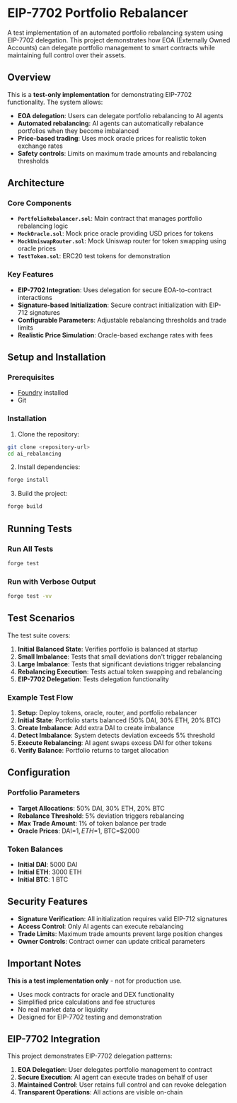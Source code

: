 # EIP-7702 Portfolio Rebalancer

A test implementation of an automated portfolio rebalancing system using EIP-7702 delegation. This project demonstrates how EOA (Externally Owned Accounts) can delegate portfolio management to smart contracts while maintaining full control over their assets.

## Overview

This is a **test-only implementation** for demonstrating EIP-7702 functionality. The system allows:

- **EOA delegation**: Users can delegate portfolio rebalancing to AI agents
- **Automated rebalancing**: AI agents can automatically rebalance portfolios when they become imbalanced
- **Price-based trading**: Uses mock oracle prices for realistic token exchange rates
- **Safety controls**: Limits on maximum trade amounts and rebalancing thresholds

## Architecture

### Core Components

- **`PortfolioRebalancer.sol`**: Main contract that manages portfolio rebalancing logic
- **`MockOracle.sol`**: Mock price oracle providing USD prices for tokens
- **`MockUniswapRouter.sol`**: Mock Uniswap router for token swapping using oracle prices
- **`TestToken.sol`**: ERC20 test tokens for demonstration

### Key Features

- **EIP-7702 Integration**: Uses delegation for secure EOA-to-contract interactions
- **Signature-based Initialization**: Secure contract initialization with EIP-712 signatures
- **Configurable Parameters**: Adjustable rebalancing thresholds and trade limits
- **Realistic Price Simulation**: Oracle-based exchange rates with fees

## Setup and Installation

### Prerequisites

- [Foundry](https://getfoundry.sh/) installed
- Git

### Installation

1. Clone the repository:
```bash
git clone <repository-url>
cd ai_rebalancing
```

2. Install dependencies:
```bash
forge install
```

3. Build the project:
```bash
forge build
```

## Running Tests

### Run All Tests
```bash
forge test
```

### Run with Verbose Output
```bash
forge test -vv
```



## Test Scenarios

The test suite covers:

1. **Initial Balanced State**: Verifies portfolio is balanced at startup
2. **Small Imbalance**: Tests that small deviations don't trigger rebalancing
3. **Large Imbalance**: Tests that significant deviations trigger rebalancing
4. **Rebalancing Execution**: Tests actual token swapping and rebalancing
5. **EIP-7702 Delegation**: Tests delegation functionality

### Example Test Flow

1. **Setup**: Deploy tokens, oracle, router, and portfolio rebalancer
2. **Initial State**: Portfolio starts balanced (50% DAI, 30% ETH, 20% BTC)
3. **Create Imbalance**: Add extra DAI to create imbalance
4. **Detect Imbalance**: System detects deviation exceeds 5% threshold
5. **Execute Rebalancing**: AI agent swaps excess DAI for other tokens
6. **Verify Balance**: Portfolio returns to target allocation

## Configuration

### Portfolio Parameters

- **Target Allocations**: 50% DAI, 30% ETH, 20% BTC
- **Rebalance Threshold**: 5% deviation triggers rebalancing
- **Max Trade Amount**: 1% of token balance per trade
- **Oracle Prices**: DAI=$1, ETH=$1, BTC=$2000

### Token Balances

- **Initial DAI**: 5000 DAI
- **Initial ETH**: 3000 ETH  
- **Initial BTC**: 1 BTC

## Security Features

- **Signature Verification**: All initialization requires valid EIP-712 signatures
- **Access Control**: Only AI agents can execute rebalancing
- **Trade Limits**: Maximum trade amounts prevent large position changes
- **Owner Controls**: Contract owner can update critical parameters

## Important Notes

**This is a test implementation only** - not for production use.

- Uses mock contracts for oracle and DEX functionality
- Simplified price calculations and fee structures
- No real market data or liquidity
- Designed for EIP-7702 testing and demonstration

## EIP-7702 Integration

This project demonstrates EIP-7702 delegation patterns:

1. **EOA Delegation**: User delegates portfolio management to contract
2. **Secure Execution**: AI agent can execute trades on behalf of user
3. **Maintained Control**: User retains full control and can revoke delegation
4. **Transparent Operations**: All actions are visible on-chain
